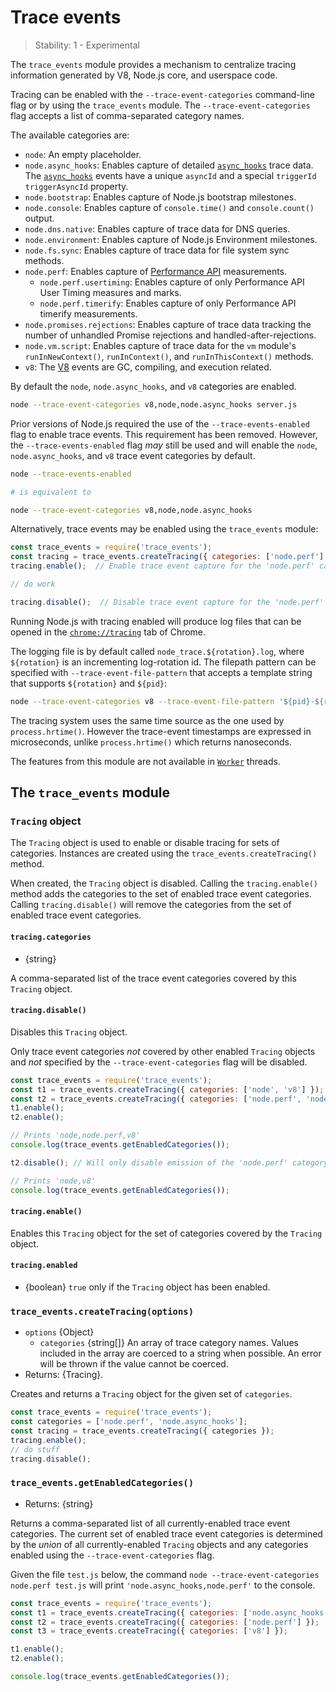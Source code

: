 # Trace events

<!--introduced_in=v7.7.0-->

> Stability: 1 - Experimental

<!-- source_link=lib/trace_events.js -->

The `trace_events` module provides a mechanism to centralize tracing information
generated by V8, Node.js core, and userspace code.

Tracing can be enabled with the `--trace-event-categories` command-line flag
or by using the `trace_events` module. The `--trace-event-categories` flag
accepts a list of comma-separated category names.

The available categories are:

* `node`: An empty placeholder.
* `node.async_hooks`: Enables capture of detailed [`async_hooks`][] trace data.
  The [`async_hooks`][] events have a unique `asyncId` and a special `triggerId`
  `triggerAsyncId` property.
* `node.bootstrap`: Enables capture of Node.js bootstrap milestones.
* `node.console`: Enables capture of `console.time()` and `console.count()`
  output.
* `node.dns.native`: Enables capture of trace data for DNS queries.
* `node.environment`: Enables capture of Node.js Environment milestones.
* `node.fs.sync`: Enables capture of trace data for file system sync methods.
* `node.perf`: Enables capture of [Performance API][] measurements.
  * `node.perf.usertiming`: Enables capture of only Performance API User Timing
    measures and marks.
  * `node.perf.timerify`: Enables capture of only Performance API timerify
    measurements.
* `node.promises.rejections`: Enables capture of trace data tracking the number
  of unhandled Promise rejections and handled-after-rejections.
* `node.vm.script`: Enables capture of trace data for the `vm` module's
  `runInNewContext()`, `runInContext()`, and `runInThisContext()` methods.
* `v8`: The [V8][] events are GC, compiling, and execution related.

By default the `node`, `node.async_hooks`, and `v8` categories are enabled.

```bash
node --trace-event-categories v8,node,node.async_hooks server.js
```

Prior versions of Node.js required the use of the `--trace-events-enabled`
flag to enable trace events. This requirement has been removed. However, the
`--trace-events-enabled` flag _may_ still be used and will enable the
`node`, `node.async_hooks`, and `v8` trace event categories by default.

```bash
node --trace-events-enabled

# is equivalent to

node --trace-event-categories v8,node,node.async_hooks
```

Alternatively, trace events may be enabled using the `trace_events` module:

```js
const trace_events = require('trace_events');
const tracing = trace_events.createTracing({ categories: ['node.perf'] });
tracing.enable();  // Enable trace event capture for the 'node.perf' category

// do work

tracing.disable();  // Disable trace event capture for the 'node.perf' category
```

Running Node.js with tracing enabled will produce log files that can be opened
in the [`chrome://tracing`](https://www.chromium.org/developers/how-tos/trace-event-profiling-tool)
tab of Chrome.

The logging file is by default called `node_trace.${rotation}.log`, where
`${rotation}` is an incrementing log-rotation id. The filepath pattern can
be specified with `--trace-event-file-pattern` that accepts a template
string that supports `${rotation}` and `${pid}`:

```bash
node --trace-event-categories v8 --trace-event-file-pattern '${pid}-${rotation}.log' server.js
```

The tracing system uses the same time source
as the one used by `process.hrtime()`.
However the trace-event timestamps are expressed in microseconds,
unlike `process.hrtime()` which returns nanoseconds.

The features from this module are not available in [`Worker`][] threads.

## The `trace_events` module

<!-- YAML
added: v10.0.0
-->

### `Tracing` object

<!-- YAML
added: v10.0.0
-->

The `Tracing` object is used to enable or disable tracing for sets of
categories. Instances are created using the `trace_events.createTracing()`
method.

When created, the `Tracing` object is disabled. Calling the
`tracing.enable()` method adds the categories to the set of enabled trace event
categories. Calling `tracing.disable()` will remove the categories from the
set of enabled trace event categories.

#### `tracing.categories`

<!-- YAML
added: v10.0.0
-->

* {string}

A comma-separated list of the trace event categories covered by this
`Tracing` object.

#### `tracing.disable()`

<!-- YAML
added: v10.0.0
-->

Disables this `Tracing` object.

Only trace event categories _not_ covered by other enabled `Tracing` objects
and _not_ specified by the `--trace-event-categories` flag will be disabled.

```js
const trace_events = require('trace_events');
const t1 = trace_events.createTracing({ categories: ['node', 'v8'] });
const t2 = trace_events.createTracing({ categories: ['node.perf', 'node'] });
t1.enable();
t2.enable();

// Prints 'node,node.perf,v8'
console.log(trace_events.getEnabledCategories());

t2.disable(); // Will only disable emission of the 'node.perf' category

// Prints 'node,v8'
console.log(trace_events.getEnabledCategories());
```

#### `tracing.enable()`

<!-- YAML
added: v10.0.0
-->

Enables this `Tracing` object for the set of categories covered by the
`Tracing` object.

#### `tracing.enabled`

<!-- YAML
added: v10.0.0
-->

* {boolean} `true` only if the `Tracing` object has been enabled.

### `trace_events.createTracing(options)`

<!-- YAML
added: v10.0.0
-->

* `options` {Object}
  * `categories` {string\[]} An array of trace category names. Values included
    in the array are coerced to a string when possible. An error will be
    thrown if the value cannot be coerced.
* Returns: {Tracing}.

Creates and returns a `Tracing` object for the given set of `categories`.

```js
const trace_events = require('trace_events');
const categories = ['node.perf', 'node.async_hooks'];
const tracing = trace_events.createTracing({ categories });
tracing.enable();
// do stuff
tracing.disable();
```

### `trace_events.getEnabledCategories()`

<!-- YAML
added: v10.0.0
-->

* Returns: {string}

Returns a comma-separated list of all currently-enabled trace event
categories. The current set of enabled trace event categories is determined
by the _union_ of all currently-enabled `Tracing` objects and any categories
enabled using the `--trace-event-categories` flag.

Given the file `test.js` below, the command
`node --trace-event-categories node.perf test.js` will print
`'node.async_hooks,node.perf'` to the console.

```js
const trace_events = require('trace_events');
const t1 = trace_events.createTracing({ categories: ['node.async_hooks'] });
const t2 = trace_events.createTracing({ categories: ['node.perf'] });
const t3 = trace_events.createTracing({ categories: ['v8'] });

t1.enable();
t2.enable();

console.log(trace_events.getEnabledCategories());
```

[Performance API]: perf_hooks.md
[V8]: v8.md
[`Worker`]: worker_threads.md#class-worker
[`async_hooks`]: async_hooks.md
